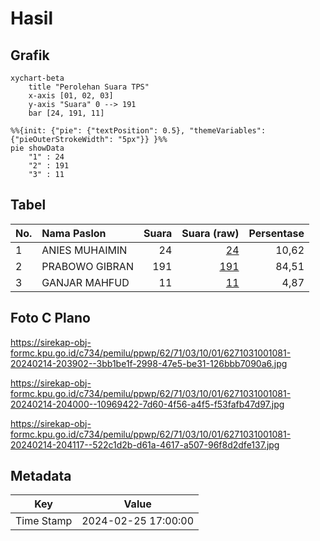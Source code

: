 # Hasil

## Grafik

```mermaid
xychart-beta
    title "Perolehan Suara TPS"
    x-axis [01, 02, 03]
    y-axis "Suara" 0 --> 191
    bar [24, 191, 11]
```

```mermaid
%%{init: {"pie": {"textPosition": 0.5}, "themeVariables": {"pieOuterStrokeWidth": "5px"}} }%%
pie showData
    "1" : 24
    "2" : 191
    "3" : 11
```

## Tabel

| No. | Nama Paslon    | Suara | Suara (raw) | Persentase |
|:--- |:-------------- | -----:| -----------:| ----------:|
| 1   | ANIES MUHAIMIN | 24    | [24][p-1]   | 10,62      |
| 2   | PRABOWO GIBRAN | 191   | [191][p-2]  | 84,51      |
| 3   | GANJAR MAHFUD  | 11    | [11][p-3]   | 4,87       |


[p-1]: https://github.com/gigit-pemilu/pemilu-2024-62-kalimantan-tengah/blob/main/pilpres/hitung-suara/sub/62-kalimantan-tengah/sub/71-kota-palangkaraya/sub/03-jekan-raya/sub/1001-palangka/sub/081-tps/sub/paslon-1.txt
[p-2]: https://github.com/gigit-pemilu/pemilu-2024-62-kalimantan-tengah/blob/main/pilpres/hitung-suara/sub/62-kalimantan-tengah/sub/71-kota-palangkaraya/sub/03-jekan-raya/sub/1001-palangka/sub/081-tps/sub/paslon-2.txt
[p-3]: https://github.com/gigit-pemilu/pemilu-2024-62-kalimantan-tengah/blob/main/pilpres/hitung-suara/sub/62-kalimantan-tengah/sub/71-kota-palangkaraya/sub/03-jekan-raya/sub/1001-palangka/sub/081-tps/sub/paslon-3.txt

## Foto C Plano

https://sirekap-obj-formc.kpu.go.id/c734/pemilu/ppwp/62/71/03/10/01/6271031001081-20240214-203902--3bb1be1f-2998-47e5-be31-126bbb7090a6.jpg

https://sirekap-obj-formc.kpu.go.id/c734/pemilu/ppwp/62/71/03/10/01/6271031001081-20240214-204000--10969422-7d60-4f56-a4f5-f53fafb47d97.jpg

https://sirekap-obj-formc.kpu.go.id/c734/pemilu/ppwp/62/71/03/10/01/6271031001081-20240214-204117--522c1d2b-d61a-4617-a507-96f8d2dfe137.jpg


## Metadata

| Key        | Value               |
| ---------- | ------------------- |
| Time Stamp | 2024-02-25 17:00:00 |



